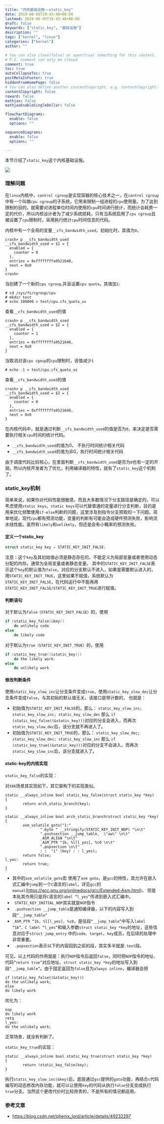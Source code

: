 ```yaml
---
title: "内核基础设施——static_key"
date: 2019-08-05T19:43:48+08:00
lastmod: 2019-08-05T19:43:48+08:00
draft: false 
keywords: ["static_key", "基础设施"]
description: ""
tags: ["kernel", "linux"]
categories: ["kernel"]
author: ""

# You can also close(false) or open(true) something for this content.
# P.S. comment can only be closed
comment: true
toc: true
autoCollapseToc: true
postMetaInFooter: true
hiddenFromHomePage: false
# You can also define another contentCopyright. e.g. contentCopyright: "This is another copyright."
contentCopyright: false
reward: false
mathjax: false
mathjaxEnableSingleDollar: false

flowchartDiagrams:
  enable: false
  options: ""

sequenceDiagrams: 
  enable: false
  options: ""

---
```


本节介绍了`static_key`这个内核基础设施。

<!--more-->
![](pic.jpg "")

### 理解问题

在`linux`内核中，`control cgroup`是实现容器的核心技术之一，在`control cgroup`中有一个叫做`cpu cgroup`的子系统，它用来限制一组进程的`cpu`使用量。为了达到限制的目的，就需要对进程单位时间内使用的`cpu`时间进行统计，而统计会耗费一定的代价，所以内核设计者为了减少系统损耗，只有当系统启用了`cpu cgroup`且被设置了`cpu`限制时，采用执行统计`cpu`时间信息的代码。


内核中有一个全局的变量`__cfs_bandwidth_used`，初始化时，其值为`0`，
```
crash> p __cfs_bandwidth_used
__cfs_bandwidth_used = $1 = {
  enabled = {
    counter = 0
  }, 
  entries = 0xffffffffa9521640, 
  next = 0x0
}
crash> 
```
当创建了一个新的`cpu cgroup`,并且设置`cpu quota`，其值加`1`:

```
# cd /sys/fs/cgroup/cpu
# mkdir test
# echo 100000 > test/cpu.cfs_quota_us 
```
查看`__cfs_bandwidth_used`的值
```
crash> p __cfs_bandwidth_used
__cfs_bandwidth_used = $2 = {
  enabled = {
    counter = 1
  }, 
  entries = 0xffffffffa9521640, 
  next = 0x0
}
```

当取消对该`cpu cgoup`的`cpu`限制时，该值减少`1`

```
# echo -1 > test/cpu.cfs_quota_us 
```
查看`__cfs_bandwidth_used`的值

```
crash> p __cfs_bandwidth_used
__cfs_bandwidth_used = $3 = {
  enabled = {
    counter = 0
  }, 
  entries = 0xffffffffa9521640, 
  next = 0x0
}
```

在内核代码中，就是通过判断`__cfs_bandwidth_used`的值是否为`0`，来决定是否需要执行相关`cpu`时间的统计代码。

* `__cfs_bandwidth_used`的值为0， 不执行时间统计相关代码
* `__cfs_bandwidth_used`的值为非0，执行时间统计相关代码




由于调度代码比较核心，在里面判断`__cfs_bandwidth_used`是否为`0`也有一定的开销，所以内核开发者为了优化，利用编译器的特性，就有了`static_key`这个机制了。

### static_key机制

简单来说，如果你对代码性能很敏感，而且大多数情况下分支路径是确定的，可以考虑使用`static keys`。`static keys`可以代替普通的变量进行分支判断，目的是用来优化频繁使用`if-else`判断的问题，这里涉及到指令分支预取的一下问题。简单地说，现代`cpu`都有预测功能，变量的判断有可能会造成硬件预测失败，影响流水线性能。虽然有`likely`和`unlikely`，但还是会有小概率的预测失败。

#### 定义一个static_key

```c
struct static_key key = STATIC_KEY_INIT_FALSE; 
```

注意：这个`key`及其初始值必须是静态存在的，不能定义为局部变量或者使用动态分配的内存。通常为全局变量或者静态变量。
其中的`STATIC_KEY_INIT_FALSE`表示这个`key`的默认值为`false`，对应的分支默认不进入，如果是需要默认进入的，用`STATIC_KEY_INIT_TRUE`，这里如果不赋值，系统默认为`STATIC_KEY_INIT_FALSE`，在代码运行中不能再用`STATIC_KEY_INIT_FALSE/STATIC_KEY_INIT_TRUE`进行赋值。 


#### 判断语句

对于默认为`false（STATIC_KEY_INIT_FALSE）`的，使用

```c
if (static_key_false(&key))
	do unlikely code
else
	do likely code
```

对于默认为`true（STATIC_KEY_INIT_TRUE）`的，使用

```c
if (static_key_true((&static_key))) 
	do the likely work; 
else 
	do unlikely work
```

#### 修改判断条件 

使用`static_key_slow_inc`让分支条件变成`true`，使用`static_key_slow_dec`让分支条件变成`false`，与其初始的默认值无关。该接口是带计数的， 也就是：

* 初始值为`STATIC_KEY_INIT_FALSE`的，那么： `static_key_slow_inc; static_key_slow_inc; static_key_slow_dec` 那么 
`if (static_key_false((&static_key)))`对应的分支会进入，而再次`static_key_slow_dec`后，该分支就不再进入了。 
* 初始值为`STATIC_KEY_INIT_TRUE`的，那么： 
`static_key_slow_dec; static_key_slow_dec; static_key_slow_inc` 那么 
`if (static_key_true((&static_key)))`对应的分支不会进入，而再次`static_key_slow_inc`后，该分支就进入了。

#### static-key的内核实现

`static_key_false`的实现：

对`X86`场景其实现如下，其它架构下的实现类似。 
```
static __always_inline bool static_key_false(struct static_key *key)
{
        return arch_static_branch(key);
}

static __always_inline bool arch_static_branch(struct static_key *key)                                               
{                                                                                                                    
        asm_volatile_goto("1:"                                                                                       
                ".byte " __stringify(STATIC_KEY_INIT_NOP) "\n\t"                                                     
                ".pushsection __jump_table,  \"aw\" \n\t"                                                            
                _ASM_ALIGN "\n\t"
                _ASM_PTR "1b, %l[l_yes], %c0 \n\t"
                ".popsection \n\t"
                : :  "i" (key) : : l_yes);
        return false;
l_yes:
        return true;
}
```

*  其中的`asm_volatile_goto`宏 使用了`asm goto`，是`gcc`的特性，其允许在嵌入式汇编中`jump`到一个`C`语言的`label`，详见`gcc`的`manual`(https://gcc.gnu.org/onlinedocs/gcc/Extended-Asm.html)， 但是本处其作用只是将`C`语言的`label “l_yes”`传递到嵌入式汇编中。 
*  ` STATIC_KEY_INITIAL_NOP`其实就是`NOP`指令 
* ` .pushsection __jump_table`是通知编译器，以下的内容写入到段`“__jump_table”` 
*  `_ASM_PTR “1b, %l[l_yes], %c0`，是往段`“__jump_table”`中写入`label “1b”、C label “l_yes”`和输入参数`struct static_key *key`的地址，这些信息对应于`struct jump_entry` 中的`code`、`target`、`key`成员，在后续的处理中非常重要。 
* ` .popsection`表示以下的内容回到之前的段，其实多半就是`.text`段。 

可见，以上代码的作用就是：执行`NOP`指令后返回`false`，同时把`NOP`指令的地址、代码`”return true”`对应地址、`struct static_key *key`的地址写入到段`“__jump_table”`。由于固定返回为`false`且为`always inline`，编译器会把 
```
if (static_key_false((&static_key))) 
do the unlikely work; 
else 
do likely work 
```
优化为： 
```
nop 
do likely work 
retq 
l_yes: 
do the unlikely work; 
```
正常场景，就没有判断了。


`static_key_true`的实现：
```
static __always_inline bool static_key_true(struct static_key *key)                                               
{                                    
        return !static_key_false(key);                                                                               
}
``` 

执行`static_key_slow_inc(&key)`后，底层通过`gcc`提供的`goto`功能，再结合`c`代码编写的动态修改内存功能，就可以让使用`key`的代码从执行`false`分支变成执行`true`分支。当然这个更改代价时比较昂贵的，不是所有的情况都适用。

### 参考文章

* https://blog.csdn.net/phenix_lord/article/details/49232297

